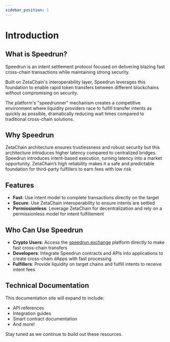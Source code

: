 ```yaml
---
sidebar_position: 1
---
```


# Introduction

## What is Speedrun?

Speedrun is an intent settlement protocol focused on delivering blazing fast cross-chain transactions while maintaining strong security.

Built on ZetaChain's interoperability layer, Speedrun leverages this foundation to enable rapid token transfers between different blockchains without compromising on security.

The platform's "speedrunner" mechanism creates a competitive environment where liquidity providers race to fulfill transfer intents as quickly as possible, dramatically reducing wait times compared to traditional cross-chain solutions.

## Why Speedrun

ZetaChain architecture ensures trustlessness and robust security but this architecture introduces higher latency compared to centralized bridges. Speedrun introduces intent-based execution, turning latency into a market opportunity. ZetaChain’s high reliability makes it a safe and predictable foundation for third-party fulfillers to earn fees with low risk

## Features

- **Fast**: Use intent model to complete transactions directly on the target
- **Secure**: Use ZetaChain interoperability to ensure intents are settled
- **Permissionless**: Leverage ZetaChain for decentralization and rely on a permissionless model for intent fulfillement

## Who Can Use Speedrun

- **Crypto Users**: Access the [speedrun.exchange](https://speedrun.exchange) platform directly to make fast cross-chain transfers
- **Developers**: Integrate Speedrun contracts and APIs into applications to create cross-chain dApps with fast processing
- **Fulfillers**: Provide liquidity on target chains and fulfill intents to receive intent fees

## Technical Documentation

This documentation site will expand to include:

- API references
- Integration guides
- Smart contract documentation
- And more!

Stay tuned as we continue to build out these resources.
